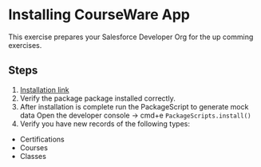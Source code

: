 # Installing CourseWare App

This exercise prepares your Salesforce Developer Org for the up comming exercises.

## Steps
1. [Installation link](https://login.salesforce.com/packaging/installPackage.apexp?p0=04t3i000002OLG8)
2. Verify the package package installed correctly.
3. After installation is complete run the PackageScript to generate mock data
Open the developer console -> cmd+e
``` PackageScripts.install() ```
4. Verify you have new records of the following types: 
- Certifications
- Courses
- Classes
